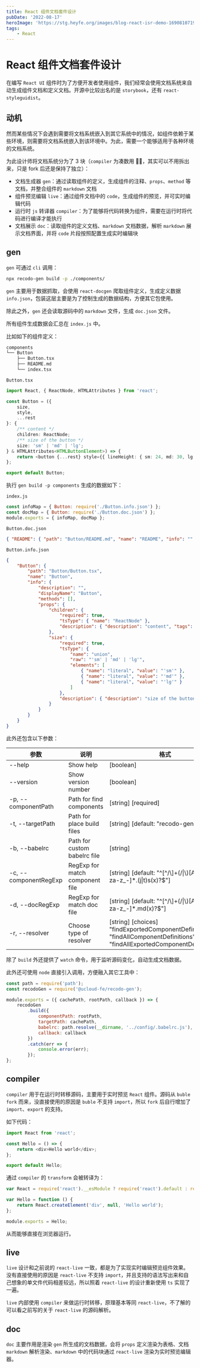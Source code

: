 ```yaml
---
title: React 组件文档套件设计
pubDate: '2022-08-17'
heroImage: 'https://stg.heyfe.org/images/blog-react-isr-demo-1690810719572.png'
tags:
    - React
---
```


# React 组件文档套件设计

在编写 `React UI` 组件时为了方便开发者使用组件，我们经常会使用文档系统来自动生成组件文档和定义文档。开源中比较出名的是 `storybook`，还有 `react-styleguidist`。

## 动机

然而某些情况下会遇到需要将文档系统嵌入到其它系统中的情况，如组件依赖于某些环境，则需要将文档系统嵌入到该环境中。为此，需要一个能够适用于各种环境的文档系统。

为此设计师将文档系统分为了 3 块（`compiler` 为凑数用 🤦‍♂️，其实可以不用拆出来，只是 fork 后还是保持了独立）：

-   文档生成器 `gen`：通过读取组件的定义，生成组件的注释、`props`、`method` 等文档，并整合组件的 `markdown` 文档
-   组件预览编辑 `live`：通过组件文档中的 `code`，生成组件的预览，并可实时编辑代码
-   运行时 `js` 转译器 `compiler`：为了能够将代码转换为组件，需要在运行时将代码进行编译才能执行
-   文档展示 `doc`：读取组件的定义文档、`markdown` 文档数据，解析 `markdown` 展示文档界面，并将 `code` 片段按照配置生成实时编辑块

## gen

`gen` 可通过 `cli` 调用：

```sh
npx recodo-gen build -p ./components/
```

`gen` 主要用于数据抓取，会使用 `react-docgen` 爬取组件定义，生成定义数据 `info.json`，包装这层主要是为了控制生成的数据结构，方便其它包使用。

除此之外，`gen` 还会读取源码中的 `markdown` 文件，生成 `doc.json` 文件。

所有组件生成数据会汇总在 `index.js` 中。

比如如下的组件定义：

```sh
components
└── Button
    ├── Button.tsx
    ├── README.md
    └── index.tsx
```

`Button.tsx`

```ts
import React, { ReactNode, HTMLAttributes } from 'react';

const Button = ({
    size,
    style,
    ...rest
}: {
    /** content */
    children: ReactNode;
    /** size of the button */
    size: 'sm' | 'md' | 'lg';
} & HTMLAttributes<HTMLButtonElement>) => {
    return <button {...rest} style={{ lineHeight: { sm: 24, md: 30, lg: 36 }[size] + 'px', ...style }} />;
};

export default Button;
```

执行 `gen build -p components` 生成的数据如下：

`index.js`

```js
const infoMap = { Button: require('./Button.info.json') };
const docMap = { Button: require('./Button.doc.json') };
module.exports = { infoMap, docMap };
```

`Button.doc.json`

```json
{ "README": { "path": "Button/README.md", "name": "README", "info": "" } }
```

`Button.info.json`

```json
{
    "Button": {
        "path": "Button/Button.tsx",
        "name": "Button",
        "info": {
            "description": "",
            "displayName": "Button",
            "methods": [],
            "props": {
                "children": {
                    "required": true,
                    "tsType": { "name": "ReactNode" },
                    "description": { "description": "content", "tags": [] }
                },
                "size": {
                    "required": true,
                    "tsType": {
                        "name": "union",
                        "raw": "'sm' | 'md' | 'lg'",
                        "elements": [
                            { "name": "literal", "value": "'sm'" },
                            { "name": "literal", "value": "'md'" },
                            { "name": "literal", "value": "'lg'" }
                        ]
                    },
                    "description": { "description": "size of the button", "tags": [] }
                }
            }
        }
    }
}
```

此外还包含以下参数：

| 参数 | 说明 | 格式 |
| --- | --- | --- |
| --help | Show help | [boolean] |
| --version | Show version number | [boolean] |
| -p, --componentPath | Path for find components | [string] [required] |
| -t, --targetPath | Path for place build files | [string] [default: "recodo-gen-output"] |
| -b, --babelrc | Path for custom babelrc file | [string] |
| -c, --componentRegExp | RegExp for match component file | [string] [default: "^[^/\\]+(\/\|\\)[A-Z][a-za-z_-]\*.(j\|t)s(x)?$"] |
| -d, --docRegExp | RegExp for match doc file | [string] [default: "^[^/\\]+(\/\|\\)[A-Z][a-za-z_-]\*.md(x)?$"] |
| -r, --resolver | Choose type of resolver | [string] [choices] "findExportedComponentDefinition", "findAllComponentDefinitions", "findAllExportedComponentDefinitions" |

除了 `build` 外还提供了 `watch` 命令，用于监听源码变化，自动生成文档数据。

此外还可使用 `node` 直接引入调用，方便融入其它工具中：

```js
const path = require('path');
const recodoGen = require('@ucloud-fe/recodo-gen');

module.exports = ({ cachePath, rootPath, callback }) => {
    recodoGen
        .build({
            componentPath: rootPath,
            targetPath: cachePath,
            babelrc: path.resolve(__dirname, '../config/.babelrc.js'),
            callback: callback
        })
        .catch(err => {
            console.error(err);
        });
};
```

## compiler

`compiler` 用于在运行时转移源码，主要用于实时预览 `React` 组件。源码从 `buble fork` 而来，没直接使用的原因是 `buble` 不支持 `import`，所以 `fork` 后自行增加了 `import`、`export` 的支持。

如下代码：

```js
import React from 'react';

const Hello = () => {
    return <div>Hello world</div>;
};

export default Hello;
```

通过 `compiler` 的 `transform` 会被转译为：

```js
var React = require('react').__esModule ? require('react').default : require('react');

var Hello = function () {
    return React.createElement('div', null, 'Hello world');
};

module.exports = Hello;
```

从而能够直接在浏览器运行。

## live

`live` 设计和之前说的 `react-live` 一致，都是为了实现实时编辑预览组件效果。没有直接使用的原因是 `react-live` 不支持 `import`，并且支持的语法写出来和自己想象的单文件代码相差较远，所以照着 `react-live` 的设计重新使用 `ts` 实现了一遍。

`live` 内部使用 `compiler` 来做运行时转移，原理基本等同 `react-live`，不了解的可以看之前写的关于 `react-live` 的源码解析。

## doc

`doc` 主要作用是渲染 `gen` 所生成的文档数据，会将 `props` 定义渲染为表格、文档 `markdown` 解析渲染、`markdown` 中的代码块通过 `react-live` 渲染为实时预览编辑器。

